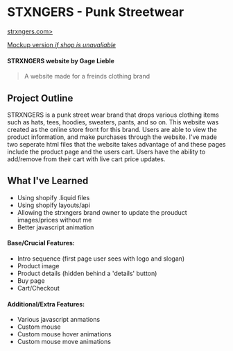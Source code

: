 # STXNGERS - Punk Streetwear
[strxngers.com>](https://dream-stream-capstone.herokuapp.com/)

[Mockup version *if shop is unavaliable*](https://www.gagelieble.com/strxngers.com/)
#### STRXNGERS website by Gage Lieble
> A website made for a freinds clothing brand
## Project Outline
STRXNGERS is a punk street wear brand that drops various clothing items such as hats, tees, hoodies, sweaters, pants, and so on. This website was created as the online store front for this brand. Users are able to view the product information, and make purchases through the website. I've made two seperate html files that the website takes advantage of and these pages include the product page and the users cart. Users have the ability to add/remove from their cart with live cart price updates.
## What I've Learned
- Using shopify .liquid files
- Using shopify layouts/api
- Allowing the strxngers brand owner to update the prouduct images/prices without me 
- Better javascript animation

#### Base/Crucial Features:
- Intro sequence (first page user sees with logo and slogan)
- Product image
- Product details (hidden behind a 'details' button)
- Buy page
- Cart/Checkout

#### Additional/Extra Features:
- Various javascript anmations
- Custom mouse
- Custom mouse hover animations
- Custom mouse move animations
